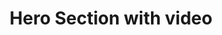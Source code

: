 ---
title: Hero Section with video
category: Marketing
paid: true
isActive: true
ltr: {"vue":{"vueCss":[],"vueTail":[]},"react":{"jsxTail":[{"label":"App.jsx","code":"import { useState } from \"react\"\n\nexport default () => {\n    const features = [\n        {\n            name: \"Trusted\",\n            icon:\n                <svg xmlns=\"http://www.w3.org/2000/svg\" viewBox=\"0 0 20 20\" fill=\"currentColor\" className=\"w-5 h-5\">\n                    <path fillRule=\"evenodd\" d=\"M16.403 12.652a3 3 0 000-5.304 3 3 0 00-3.75-3.751 3 3 0 00-5.305 0 3 3 0 00-3.751 3.75 3 3 0 000 5.305 3 3 0 003.75 3.751 3 3 0 005.305 0 3 3 0 003.751-3.75zm-2.546-4.46a.75.75 0 00-1.214-.883l-3.483 4.79-1.88-1.88a.75.75 0 10-1.06 1.061l2.5 2.5a.75.75 0 001.137-.089l4-5.5z\" clipRule=\"evenodd\" />\n                </svg>\n\n        },\n        {\n            name: \"Over 50+ videos\",\n            icon:\n                <svg xmlns=\"http://www.w3.org/2000/svg\" viewBox=\"0 0 20 20\" fill=\"currentColor\" className=\"w-5 h-5\">\n                    <path fillRule=\"evenodd\" d=\"M1 4.75C1 3.784 1.784 3 2.75 3h14.5c.966 0 1.75.784 1.75 1.75v10.515a1.75 1.75 0 01-1.75 1.75h-1.5c-.078 0-.155-.005-.23-.015H4.48c-.075.01-.152.015-.23.015h-1.5A1.75 1.75 0 011 15.265V4.75zm16.5 7.385V11.01a.25.25 0 00-.25-.25h-1.5a.25.25 0 00-.25.25v1.125c0 .138.112.25.25.25h1.5a.25.25 0 00.25-.25zm0 2.005a.25.25 0 00-.25-.25h-1.5a.25.25 0 00-.25.25v1.125c0 .108.069.2.165.235h1.585a.25.25 0 00.25-.25v-1.11zm-15 1.11v-1.11a.25.25 0 01.25-.25h1.5a.25.25 0 01.25.25v1.125a.25.25 0 01-.164.235H2.75a.25.25 0 01-.25-.25zm2-4.24v1.125a.25.25 0 01-.25.25h-1.5a.25.25 0 01-.25-.25V11.01a.25.25 0 01.25-.25h1.5a.25.25 0 01.25.25zm13-2.005V7.88a.25.25 0 00-.25-.25h-1.5a.25.25 0 00-.25.25v1.125c0 .138.112.25.25.25h1.5a.25.25 0 00.25-.25zM4.25 7.63a.25.25 0 01.25.25v1.125a.25.25 0 01-.25.25h-1.5a.25.25 0 01-.25-.25V7.88a.25.25 0 01.25-.25h1.5zm0-3.13a.25.25 0 01.25.25v1.125a.25.25 0 01-.25.25h-1.5a.25.25 0 01-.25-.25V4.75a.25.25 0 01.25-.25h1.5zm11.5 1.625a.25.25 0 01-.25-.25V4.75a.25.25 0 01.25-.25h1.5a.25.25 0 01.25.25v1.125a.25.25 0 01-.25.25h-1.5zm-9 3.125a.75.75 0 000 1.5h6.5a.75.75 0 000-1.5h-6.5z\" clipRule=\"evenodd\" />\n                </svg>\n        },\n        {\n            name: \"400 ratings\",\n            icon:\n                <svg xmlns=\"http://www.w3.org/2000/svg\" viewBox=\"0 0 20 20\" fill=\"currentColor\" className=\"w-5 h-5\">\n                    <path fillRule=\"evenodd\" d=\"M10.868 2.884c-.321-.772-1.415-.772-1.736 0l-1.83 4.401-4.753.381c-.833.067-1.171 1.107-.536 1.651l3.62 3.102-1.106 4.637c-.194.813.691 1.456 1.405 1.02L10 15.591l4.069 2.485c.713.436 1.598-.207 1.404-1.02l-1.106-4.637 3.62-3.102c.635-.544.297-1.584-.536-1.65l-4.752-.382-1.831-4.401z\" clipRule=\"evenodd\" />\n                </svg>\n        }\n    ]\n\n    const [isVideoPoppedUp, setVideoPopUp] = useState(false)\n\n    return (\n        <section>\n            <div className=\"max-w-screen-xl mx-auto px-4 py-28 gap-12 text-gray-600 md:px-8 xl:flex\">\n                <div className=\"space-y-5 max-w-2xl mx-auto text-center xl:text-left\">\n                    <div className=\"flex flex-wrap items-center justify-center gap-6 xl:justify-start\">\n                        {\n                            features.map((item, idx) => (\n                                <div key={idx} className=\"flex items-center gap-x-2 text-gray-500 text-sm\">\n                                    {item.icon}\n                                    {item.name}\n                                </div>\n                            ))\n                        }\n                    </div>\n                    <h1 className=\"text-4xl text-gray-800 font-extrabold mx-auto md:text-5xl\">\n                        Explore in-demand careers and develop cutting edge skills\n                    </h1>\n                    <p className=\"max-w-xl mx-auto xl:mx-0\">\n                        Sed ut perspiciatis unde omnis iste natus voluptatem accusantium doloremque laudantium, totam rem aperiam, eaque ipsa quae.\n                    </p>\n                    <div className=\"items-center justify-center gap-x-3 space-y-3 sm:flex sm:space-y-0 xl:justify-start\">\n                        <a href=\"javascript:void(0)\" className=\"flex items-center justify-center gap-x-2 py-2 px-4 text-white font-medium bg-gray-800 duration-150 hover:bg-gray-700 active:bg-gray-900 rounded-lg md:inline-flex\">\n                            Browse courses\n                            <svg xmlns=\"http://www.w3.org/2000/svg\" viewBox=\"0 0 20 20\" fill=\"currentColor\" className=\"w-5 h-5\">\n                                <path fillRule=\"evenodd\" d=\"M2 10a.75.75 0 01.75-.75h12.59l-2.1-1.95a.75.75 0 111.02-1.1l3.5 3.25a.75.75 0 010 1.1l-3.5 3.25a.75.75 0 11-1.02-1.1l2.1-1.95H2.75A.75.75 0 012 10z\" clipRule=\"evenodd\" />\n                            </svg>\n                        </a>\n                        <a href=\"javascript:void(0)\" className=\"flex items-center justify-center gap-x-2 py-2 px-4 text-gray-700 hover:text-gray-500 font-medium duration-150 active:bg-gray-100 border rounded-lg md:inline-flex\">\n                            Get access\n                            <svg xmlns=\"http://www.w3.org/2000/svg\" viewBox=\"0 0 20 20\" fill=\"currentColor\" className=\"w-5 h-5\">\n                                <path fillRule=\"evenodd\" d=\"M2 10a.75.75 0 01.75-.75h12.59l-2.1-1.95a.75.75 0 111.02-1.1l3.5 3.25a.75.75 0 010 1.1l-3.5 3.25a.75.75 0 11-1.02-1.1l2.1-1.95H2.75A.75.75 0 012 10z\" clipRule=\"evenodd\" />\n                            </svg>\n                        </a>\n                    </div>\n                </div>\n                <div className=\"flex-1 max-w-xl mx-auto mt-14 xl:mt-0\">\n                    <div className=\"relative\">\n                        <img src=\"https://images.unsplash.com/photo-1513258496099-48168024aec0?ixlib=rb-4.0.3&ixid=MnwxMjA3fDB8MHxwaG90by1wYWdlfHx8fGVufDB8fHx8&auto=format&fit=crop&w=870&q=80\" className=\"rounded-lg\" alt=\"\" />\n                        <button className=\"absolute w-16 h-16 rounded-full inset-0 m-auto duration-150 bg-blue-500 hover:bg-blue-600 ring-offset-2 focus:ring text-white\"\n                            onClick={() => setVideoPopUp(true)}\n                        >\n                            <svg xmlns=\"http://www.w3.org/2000/svg\" viewBox=\"0 0 20 20\" fill=\"currentColor\" className=\"w-6 h-6 m-auto\">\n                                <path d=\"M6.3 2.841A1.5 1.5 0 004 4.11V15.89a1.5 1.5 0 002.3 1.269l9.344-5.89a1.5 1.5 0 000-2.538L6.3 2.84z\" />\n                            </svg>\n                        </button>\n                    </div>\n                </div>\n            </div>\n            {\n                isVideoPoppedUp ? (\n                    <div className=\"fixed inset-0 w-full h-full flex items-center justify-center\">\n                        <div className=\"absolute inset-0 w-full h-full bg-black/50\" onClick={() => setVideoPopUp(false)}></div>\n                        <div className=\"px-4 relative\">\n                            <button\n                                className=\"w-12 h-12 mb-5 rounded-full duration-150 bg-gray-800 hover:bg-gray-700 text-white\"\n                                onClick={() => setVideoPopUp(false)}\n                            >\n                                <svg xmlns=\"http://www.w3.org/2000/svg\" viewBox=\"0 0 20 20\" fill=\"currentColor\" className=\"w-5 h-5 m-auto\">\n                                    <path d=\"M6.28 5.22a.75.75 0 00-1.06 1.06L8.94 10l-3.72 3.72a.75.75 0 101.06 1.06L10 11.06l3.72 3.72a.75.75 0 101.06-1.06L11.06 10l3.72-3.72a.75.75 0 00-1.06-1.06L10 8.94 6.28 5.22z\" />\n                                </svg>\n                            </button>\n                            <video className=\"rounded-lg w-full max-w-2xl\" controls autoPlay={true}>\n                                <source src=\"https://res.cloudinary.com/floatui/video/upload/v1669411003/Binary_Search_Algorithm_in_100_Seconds_hyg6n5.mp4\" type=\"video/mp4\" />\n                            </video>\n                        </div>\n                    </div>\n                ) : \"\"\n            }\n        </section>\n    )\n}"}],"jsxCss":[]},"preview":"function App() {\n  const features = [{\n    name: \"Trusted\",\n    icon: /*#__PURE__*/React.createElement(\"svg\", {\n      xmlns: \"http://www.w3.org/2000/svg\",\n      viewBox: \"0 0 20 20\",\n      fill: \"currentColor\",\n      className: \"w-5 h-5\"\n    }, /*#__PURE__*/React.createElement(\"path\", {\n      fillRule: \"evenodd\",\n      d: \"M16.403 12.652a3 3 0 000-5.304 3 3 0 00-3.75-3.751 3 3 0 00-5.305 0 3 3 0 00-3.751 3.75 3 3 0 000 5.305 3 3 0 003.75 3.751 3 3 0 005.305 0 3 3 0 003.751-3.75zm-2.546-4.46a.75.75 0 00-1.214-.883l-3.483 4.79-1.88-1.88a.75.75 0 10-1.06 1.061l2.5 2.5a.75.75 0 001.137-.089l4-5.5z\",\n      clipRule: \"evenodd\"\n    }))\n  }, {\n    name: \"Over 50+ videos\",\n    icon: /*#__PURE__*/React.createElement(\"svg\", {\n      xmlns: \"http://www.w3.org/2000/svg\",\n      viewBox: \"0 0 20 20\",\n      fill: \"currentColor\",\n      className: \"w-5 h-5\"\n    }, /*#__PURE__*/React.createElement(\"path\", {\n      fillRule: \"evenodd\",\n      d: \"M1 4.75C1 3.784 1.784 3 2.75 3h14.5c.966 0 1.75.784 1.75 1.75v10.515a1.75 1.75 0 01-1.75 1.75h-1.5c-.078 0-.155-.005-.23-.015H4.48c-.075.01-.152.015-.23.015h-1.5A1.75 1.75 0 011 15.265V4.75zm16.5 7.385V11.01a.25.25 0 00-.25-.25h-1.5a.25.25 0 00-.25.25v1.125c0 .138.112.25.25.25h1.5a.25.25 0 00.25-.25zm0 2.005a.25.25 0 00-.25-.25h-1.5a.25.25 0 00-.25.25v1.125c0 .108.069.2.165.235h1.585a.25.25 0 00.25-.25v-1.11zm-15 1.11v-1.11a.25.25 0 01.25-.25h1.5a.25.25 0 01.25.25v1.125a.25.25 0 01-.164.235H2.75a.25.25 0 01-.25-.25zm2-4.24v1.125a.25.25 0 01-.25.25h-1.5a.25.25 0 01-.25-.25V11.01a.25.25 0 01.25-.25h1.5a.25.25 0 01.25.25zm13-2.005V7.88a.25.25 0 00-.25-.25h-1.5a.25.25 0 00-.25.25v1.125c0 .138.112.25.25.25h1.5a.25.25 0 00.25-.25zM4.25 7.63a.25.25 0 01.25.25v1.125a.25.25 0 01-.25.25h-1.5a.25.25 0 01-.25-.25V7.88a.25.25 0 01.25-.25h1.5zm0-3.13a.25.25 0 01.25.25v1.125a.25.25 0 01-.25.25h-1.5a.25.25 0 01-.25-.25V4.75a.25.25 0 01.25-.25h1.5zm11.5 1.625a.25.25 0 01-.25-.25V4.75a.25.25 0 01.25-.25h1.5a.25.25 0 01.25.25v1.125a.25.25 0 01-.25.25h-1.5zm-9 3.125a.75.75 0 000 1.5h6.5a.75.75 0 000-1.5h-6.5z\",\n      clipRule: \"evenodd\"\n    }))\n  }, {\n    name: \"400 ratings\",\n    icon: /*#__PURE__*/React.createElement(\"svg\", {\n      xmlns: \"http://www.w3.org/2000/svg\",\n      viewBox: \"0 0 20 20\",\n      fill: \"currentColor\",\n      className: \"w-5 h-5\"\n    }, /*#__PURE__*/React.createElement(\"path\", {\n      fillRule: \"evenodd\",\n      d: \"M10.868 2.884c-.321-.772-1.415-.772-1.736 0l-1.83 4.401-4.753.381c-.833.067-1.171 1.107-.536 1.651l3.62 3.102-1.106 4.637c-.194.813.691 1.456 1.405 1.02L10 15.591l4.069 2.485c.713.436 1.598-.207 1.404-1.02l-1.106-4.637 3.62-3.102c.635-.544.297-1.584-.536-1.65l-4.752-.382-1.831-4.401z\",\n      clipRule: \"evenodd\"\n    }))\n  }];\n  const [isVideoPoppedUp, setVideoPopUp] = useState(false);\n  return /*#__PURE__*/React.createElement(\"section\", null, /*#__PURE__*/React.createElement(\"div\", {\n    className: \"max-w-screen-xl mx-auto px-4 py-28 gap-12 text-gray-600 md:px-8 xl:flex\"\n  }, /*#__PURE__*/React.createElement(\"div\", {\n    className: \"space-y-5 max-w-2xl mx-auto text-center xl:text-left\"\n  }, /*#__PURE__*/React.createElement(\"div\", {\n    className: \"flex flex-wrap items-center justify-center gap-6 xl:justify-start\"\n  }, features.map((item, idx) => /*#__PURE__*/React.createElement(\"div\", {\n    key: idx,\n    className: \"flex items-center gap-x-2 text-gray-500 text-sm\"\n  }, item.icon, item.name))), /*#__PURE__*/React.createElement(\"h1\", {\n    className: \"text-4xl text-gray-800 font-extrabold mx-auto md:text-5xl\"\n  }, \"Explore in-demand careers and develop cutting edge skills\"), /*#__PURE__*/React.createElement(\"p\", {\n    className: \"max-w-xl mx-auto xl:mx-0\"\n  }, \"Sed ut perspiciatis unde omnis iste natus voluptatem accusantium doloremque laudantium, totam rem aperiam, eaque ipsa quae.\"), /*#__PURE__*/React.createElement(\"div\", {\n    className: \"items-center justify-center gap-x-3 space-y-3 sm:flex sm:space-y-0 xl:justify-start\"\n  }, /*#__PURE__*/React.createElement(\"a\", {\n    href: \"javascript:void(0)\",\n    className: \"flex items-center justify-center gap-x-2 py-2 px-4 text-white font-medium bg-gray-800 duration-150 hover:bg-gray-700 active:bg-gray-900 rounded-lg md:inline-flex\"\n  }, \"Browse courses\", /*#__PURE__*/React.createElement(\"svg\", {\n    xmlns: \"http://www.w3.org/2000/svg\",\n    viewBox: \"0 0 20 20\",\n    fill: \"currentColor\",\n    className: \"w-5 h-5\"\n  }, /*#__PURE__*/React.createElement(\"path\", {\n    fillRule: \"evenodd\",\n    d: \"M2 10a.75.75 0 01.75-.75h12.59l-2.1-1.95a.75.75 0 111.02-1.1l3.5 3.25a.75.75 0 010 1.1l-3.5 3.25a.75.75 0 11-1.02-1.1l2.1-1.95H2.75A.75.75 0 012 10z\",\n    clipRule: \"evenodd\"\n  }))), /*#__PURE__*/React.createElement(\"a\", {\n    href: \"javascript:void(0)\",\n    className: \"flex items-center justify-center gap-x-2 py-2 px-4 text-gray-700 hover:text-gray-500 font-medium duration-150 active:bg-gray-100 border rounded-lg md:inline-flex\"\n  }, \"Get access\", /*#__PURE__*/React.createElement(\"svg\", {\n    xmlns: \"http://www.w3.org/2000/svg\",\n    viewBox: \"0 0 20 20\",\n    fill: \"currentColor\",\n    className: \"w-5 h-5\"\n  }, /*#__PURE__*/React.createElement(\"path\", {\n    fillRule: \"evenodd\",\n    d: \"M2 10a.75.75 0 01.75-.75h12.59l-2.1-1.95a.75.75 0 111.02-1.1l3.5 3.25a.75.75 0 010 1.1l-3.5 3.25a.75.75 0 11-1.02-1.1l2.1-1.95H2.75A.75.75 0 012 10z\",\n    clipRule: \"evenodd\"\n  }))))), /*#__PURE__*/React.createElement(\"div\", {\n    className: \"flex-1 max-w-xl mx-auto mt-14 xl:mt-0\"\n  }, /*#__PURE__*/React.createElement(\"div\", {\n    className: \"relative\"\n  }, /*#__PURE__*/React.createElement(\"img\", {\n    src: \"https://images.unsplash.com/photo-1513258496099-48168024aec0?ixlib=rb-4.0.3&ixid=MnwxMjA3fDB8MHxwaG90by1wYWdlfHx8fGVufDB8fHx8&auto=format&fit=crop&w=870&q=80\",\n    className: \"rounded-lg\",\n    alt: \"\"\n  }), /*#__PURE__*/React.createElement(\"button\", {\n    className: \"absolute w-16 h-16 rounded-full inset-0 m-auto duration-150 bg-blue-500 hover:bg-blue-600 ring-offset-2 focus:ring text-white\",\n    onClick: () => setVideoPopUp(true)\n  }, /*#__PURE__*/React.createElement(\"svg\", {\n    xmlns: \"http://www.w3.org/2000/svg\",\n    viewBox: \"0 0 20 20\",\n    fill: \"currentColor\",\n    className: \"w-6 h-6 m-auto\"\n  }, /*#__PURE__*/React.createElement(\"path\", {\n    d: \"M6.3 2.841A1.5 1.5 0 004 4.11V15.89a1.5 1.5 0 002.3 1.269l9.344-5.89a1.5 1.5 0 000-2.538L6.3 2.84z\"\n  })))))), isVideoPoppedUp ? /*#__PURE__*/React.createElement(\"div\", {\n    className: \"fixed inset-0 w-full h-full flex items-center justify-center\"\n  }, /*#__PURE__*/React.createElement(\"div\", {\n    className: \"absolute inset-0 w-full h-full bg-black/50\",\n    onClick: () => setVideoPopUp(false)\n  }), /*#__PURE__*/React.createElement(\"div\", {\n    className: \"px-4 relative\"\n  }, /*#__PURE__*/React.createElement(\"button\", {\n    className: \"w-12 h-12 mb-5 rounded-full duration-150 bg-gray-800 hover:bg-gray-700 text-white\",\n    onClick: () => setVideoPopUp(false)\n  }, /*#__PURE__*/React.createElement(\"svg\", {\n    xmlns: \"http://www.w3.org/2000/svg\",\n    viewBox: \"0 0 20 20\",\n    fill: \"currentColor\",\n    className: \"w-5 h-5 m-auto\"\n  }, /*#__PURE__*/React.createElement(\"path\", {\n    d: \"M6.28 5.22a.75.75 0 00-1.06 1.06L8.94 10l-3.72 3.72a.75.75 0 101.06 1.06L10 11.06l3.72 3.72a.75.75 0 101.06-1.06L11.06 10l3.72-3.72a.75.75 0 00-1.06-1.06L10 8.94 6.28 5.22z\"\n  }))), /*#__PURE__*/React.createElement(\"video\", {\n    className: \"rounded-lg w-full max-w-2xl\",\n    controls: true,\n    autoPlay: true\n  }, /*#__PURE__*/React.createElement(\"source\", {\n    src: \"https://res.cloudinary.com/floatui/video/upload/v1669411003/Binary_Search_Algorithm_in_100_Seconds_hyg6n5.mp4\",\n    type: \"video/mp4\"\n  })))) : \"\");\n}"}
rtl: {"preview":"function App() {\n  const features = [{\n    name: \"موثوق به\",\n    icon: /*#__PURE__*/React.createElement(\"svg\", {\n      xmlns: \"http://www.w3.org/2000/svg\",\n      viewBox: \"0 0 20 20\",\n      fill: \"currentColor\",\n      className: \"w-5 h-5\"\n    }, /*#__PURE__*/React.createElement(\"path\", {\n      fillRule: \"evenodd\",\n      d: \"M16.403 12.652a3 3 0 000-5.304 3 3 0 00-3.75-3.751 3 3 0 00-5.305 0 3 3 0 00-3.751 3.75 3 3 0 000 5.305 3 3 0 003.75 3.751 3 3 0 005.305 0 3 3 0 003.751-3.75zm-2.546-4.46a.75.75 0 00-1.214-.883l-3.483 4.79-1.88-1.88a.75.75 0 10-1.06 1.061l2.5 2.5a.75.75 0 001.137-.089l4-5.5z\",\n      clipRule: \"evenodd\"\n    }))\n  }, {\n    name: \"أكثر من 50 مقطع فيديو\",\n    icon: /*#__PURE__*/React.createElement(\"svg\", {\n      xmlns: \"http://www.w3.org/2000/svg\",\n      viewBox: \"0 0 20 20\",\n      fill: \"currentColor\",\n      className: \"w-5 h-5\"\n    }, /*#__PURE__*/React.createElement(\"path\", {\n      fillRule: \"evenodd\",\n      d: \"M1 4.75C1 3.784 1.784 3 2.75 3h14.5c.966 0 1.75.784 1.75 1.75v10.515a1.75 1.75 0 01-1.75 1.75h-1.5c-.078 0-.155-.005-.23-.015H4.48c-.075.01-.152.015-.23.015h-1.5A1.75 1.75 0 011 15.265V4.75zm16.5 7.385V11.01a.25.25 0 00-.25-.25h-1.5a.25.25 0 00-.25.25v1.125c0 .138.112.25.25.25h1.5a.25.25 0 00.25-.25zm0 2.005a.25.25 0 00-.25-.25h-1.5a.25.25 0 00-.25.25v1.125c0 .108.069.2.165.235h1.585a.25.25 0 00.25-.25v-1.11zm-15 1.11v-1.11a.25.25 0 01.25-.25h1.5a.25.25 0 01.25.25v1.125a.25.25 0 01-.164.235H2.75a.25.25 0 01-.25-.25zm2-4.24v1.125a.25.25 0 01-.25.25h-1.5a.25.25 0 01-.25-.25V11.01a.25.25 0 01.25-.25h1.5a.25.25 0 01.25.25zm13-2.005V7.88a.25.25 0 00-.25-.25h-1.5a.25.25 0 00-.25.25v1.125c0 .138.112.25.25.25h1.5a.25.25 0 00.25-.25zM4.25 7.63a.25.25 0 01.25.25v1.125a.25.25 0 01-.25.25h-1.5a.25.25 0 01-.25-.25V7.88a.25.25 0 01.25-.25h1.5zm0-3.13a.25.25 0 01.25.25v1.125a.25.25 0 01-.25.25h-1.5a.25.25 0 01-.25-.25V4.75a.25.25 0 01.25-.25h1.5zm11.5 1.625a.25.25 0 01-.25-.25V4.75a.25.25 0 01.25-.25h1.5a.25.25 0 01.25.25v1.125a.25.25 0 01-.25.25h-1.5zm-9 3.125a.75.75 0 000 1.5h6.5a.75.75 0 000-1.5h-6.5z\",\n      clipRule: \"evenodd\"\n    }))\n  }, {\n    name: \"400 تقييمات\",\n    icon: /*#__PURE__*/React.createElement(\"svg\", {\n      xmlns: \"http://www.w3.org/2000/svg\",\n      viewBox: \"0 0 20 20\",\n      fill: \"currentColor\",\n      className: \"w-5 h-5\"\n    }, /*#__PURE__*/React.createElement(\"path\", {\n      fillRule: \"evenodd\",\n      d: \"M10.868 2.884c-.321-.772-1.415-.772-1.736 0l-1.83 4.401-4.753.381c-.833.067-1.171 1.107-.536 1.651l3.62 3.102-1.106 4.637c-.194.813.691 1.456 1.405 1.02L10 15.591l4.069 2.485c.713.436 1.598-.207 1.404-1.02l-1.106-4.637 3.62-3.102c.635-.544.297-1.584-.536-1.65l-4.752-.382-1.831-4.401z\",\n      clipRule: \"evenodd\"\n    }))\n  }];\n  const [isVideoPoppedUp, setVideoPopUp] = useState(false);\n  return /*#__PURE__*/React.createElement(\"section\", null, /*#__PURE__*/React.createElement(\"div\", {\n    className: \"max-w-screen-xl mx-auto px-4 py-28 gap-12 text-gray-600 md:px-8 xl:flex\"\n  }, /*#__PURE__*/React.createElement(\"div\", {\n    className: \"space-y-5 max-w-2xl mx-auto text-center xl:text-right\"\n  }, /*#__PURE__*/React.createElement(\"div\", {\n    className: \"flex flex-wrap items-center justify-center gap-6 xl:justify-start\"\n  }, features.map((item, idx) => /*#__PURE__*/React.createElement(\"div\", {\n    key: idx,\n    className: \"flex items-center gap-x-2 text-gray-500 text-sm\"\n  }, item.icon, item.name))), /*#__PURE__*/React.createElement(\"h1\", {\n    className: \"text-4xl text-gray-800 font-extrabold mx-auto md:text-5xl\"\n  }, \"\\u0627\\u0633\\u062A\\u0643\\u0634\\u0641 \\u0627\\u0644\\u0648\\u0638\\u0627\\u0626\\u0641 \\u0627\\u0644\\u0645\\u0637\\u0644\\u0648\\u0628\\u0629 \\u0648\\u0637\\u0648\\u0651\\u0631 \\u0627\\u0644\\u0645\\u0647\\u0627\\u0631\\u0627\\u062A \\u0627\\u0644\\u0645\\u062A\\u0637\\u0648\\u0631\\u0629\"), /*#__PURE__*/React.createElement(\"p\", {\n    className: \"max-w-xl mx-auto xl:mx-0\"\n  }, \"\\u0648\\u0644\\u0643\\u0646 \\u0644\\u0643\\u064A \\u062A\\u0631\\u0649 \\u0645\\u0646 \\u0623\\u064A\\u0646 \\u064A\\u0648\\u0644\\u062F \\u0643\\u0644 \\u0647\\u0630\\u0627 \\u0645\\u0645\\u0646 \\u064A\\u062A\\u0647\\u0645\\u0648\\u0646 \\u0627\\u0644\\u0644\\u0630\\u0629 \\u0648\\u0627\\u0644\\u062D\\u0645\\u062F \\u0628\\u0627\\u0644\\u0623\\u0644\\u0645 \\u060C \\u0633\\u0623\\u0641\\u062A\\u062D \\u0627\\u0644\\u0623\\u0645\\u0631 \\u0628\\u0631\\u0645\\u062A\\u0647 \\u060C \\u0648\\u0647\\u0630\\u0647 \\u0627\\u0644\\u0623\\u0634\\u064A\\u0627\\u0621 \\u0628\\u0627\\u0644\\u0630\\u0627\\u062A.\"), /*#__PURE__*/React.createElement(\"div\", {\n    className: \"items-center justify-center gap-x-3 space-y-3 sm:flex sm:space-y-0 xl:justify-start\"\n  }, /*#__PURE__*/React.createElement(\"a\", {\n    href: \"javascript:void(0)\",\n    className: \"flex items-center justify-center gap-x-2 py-2 px-4 text-white font-medium bg-gray-800 duration-150 hover:bg-gray-700 active:bg-gray-900 rounded-lg md:inline-flex\"\n  }, \"\\u062A\\u0635\\u0641\\u062D \\u0627\\u0644\\u062F\\u0648\\u0631\\u0627\\u062A\", /*#__PURE__*/React.createElement(\"svg\", {\n    xmlns: \"http://www.w3.org/2000/svg\",\n    fill: \"none\",\n    viewBox: \"0 0 24 24\",\n    \"stroke-width\": \"1.5\",\n    stroke: \"currentColor\",\n    className: \"w-5 h-5\"\n  }, /*#__PURE__*/React.createElement(\"path\", {\n    \"stroke-linecap\": \"round\",\n    \"stroke-linejoin\": \"round\",\n    d: \"M6.75 15.75L3 12m0 0l3.75-3.75M3 12h18\"\n  }))), /*#__PURE__*/React.createElement(\"a\", {\n    href: \"javascript:void(0)\",\n    className: \"flex items-center justify-center gap-x-2 py-2 px-4 text-gray-700 hover:text-gray-500 font-medium duration-150 active:bg-gray-100 border rounded-lg md:inline-flex\"\n  }, \"\\u0625\\u0645\\u0643\\u0627\\u0646\\u064A\\u0629 \\u0627\\u0644\\u0648\\u0635\\u0648\\u0644\", /*#__PURE__*/React.createElement(\"svg\", {\n    xmlns: \"http://www.w3.org/2000/svg\",\n    fill: \"none\",\n    viewBox: \"0 0 24 24\",\n    \"stroke-width\": \"1.5\",\n    stroke: \"currentColor\",\n    className: \"w-5 h-5\"\n  }, /*#__PURE__*/React.createElement(\"path\", {\n    \"stroke-linecap\": \"round\",\n    \"stroke-linejoin\": \"round\",\n    d: \"M6.75 15.75L3 12m0 0l3.75-3.75M3 12h18\"\n  }))))), /*#__PURE__*/React.createElement(\"div\", {\n    className: \"flex-1 max-w-xl mx-auto mt-14 xl:mt-0\"\n  }, /*#__PURE__*/React.createElement(\"div\", {\n    className: \"relative\"\n  }, /*#__PURE__*/React.createElement(\"img\", {\n    src: \"https://images.unsplash.com/photo-1513258496099-48168024aec0?ixlib=rb-4.0.3&ixid=MnwxMjA3fDB8MHxwaG90by1wYWdlfHx8fGVufDB8fHx8&auto=format&fit=crop&w=870&q=80\",\n    className: \"rounded-lg\",\n    alt: \"\"\n  }), /*#__PURE__*/React.createElement(\"button\", {\n    className: \"absolute w-16 h-16 rounded-full inset-0 m-auto duration-150 bg-blue-500 hover:bg-blue-600 ring-offset-2 focus:ring text-white\",\n    onClick: () => setVideoPopUp(true)\n  }, /*#__PURE__*/React.createElement(\"svg\", {\n    xmlns: \"http://www.w3.org/2000/svg\",\n    viewBox: \"0 0 20 20\",\n    fill: \"currentColor\",\n    className: \"w-6 h-6 m-auto\"\n  }, /*#__PURE__*/React.createElement(\"path\", {\n    d: \"M6.3 2.841A1.5 1.5 0 004 4.11V15.89a1.5 1.5 0 002.3 1.269l9.344-5.89a1.5 1.5 0 000-2.538L6.3 2.84z\"\n  })))))), isVideoPoppedUp ? /*#__PURE__*/React.createElement(\"div\", {\n    className: \"fixed inset-0 w-full h-full flex items-center justify-center\"\n  }, /*#__PURE__*/React.createElement(\"div\", {\n    className: \"absolute inset-0 w-full h-full bg-black/50\",\n    onClick: () => setVideoPopUp(false)\n  }), /*#__PURE__*/React.createElement(\"div\", {\n    className: \"px-4 relative\"\n  }, /*#__PURE__*/React.createElement(\"button\", {\n    className: \"w-12 h-12 mb-5 rounded-full duration-150 bg-gray-800 hover:bg-gray-700 text-white\",\n    onClick: () => setVideoPopUp(false)\n  }, /*#__PURE__*/React.createElement(\"svg\", {\n    xmlns: \"http://www.w3.org/2000/svg\",\n    viewBox: \"0 0 20 20\",\n    fill: \"currentColor\",\n    className: \"w-5 h-5 m-auto\"\n  }, /*#__PURE__*/React.createElement(\"path\", {\n    d: \"M6.28 5.22a.75.75 0 00-1.06 1.06L8.94 10l-3.72 3.72a.75.75 0 101.06 1.06L10 11.06l3.72 3.72a.75.75 0 101.06-1.06L11.06 10l3.72-3.72a.75.75 0 00-1.06-1.06L10 8.94 6.28 5.22z\"\n  }))), /*#__PURE__*/React.createElement(\"video\", {\n    className: \"rounded-lg w-full max-w-2xl\",\n    controls: true,\n    autoPlay: true\n  }, /*#__PURE__*/React.createElement(\"source\", {\n    src: \"https://res.cloudinary.com/floatui/video/upload/v1669411003/Binary_Search_Algorithm_in_100_Seconds_hyg6n5.mp4\",\n    type: \"video/mp4\"\n  })))) : \"\");\n}","vue":{"vueCss":[],"vueTail":[]},"react":{"jsxCss":[],"jsxTail":[{"code":"import { useState } from \"react\"\n\nexport default () => {\n\n    const features = [\n        {\n            name: \"موثوق به\",\n            icon:\n                <svg xmlns=\"http://www.w3.org/2000/svg\" viewBox=\"0 0 20 20\" fill=\"currentColor\" className=\"w-5 h-5\">\n                    <path fillRule=\"evenodd\" d=\"M16.403 12.652a3 3 0 000-5.304 3 3 0 00-3.75-3.751 3 3 0 00-5.305 0 3 3 0 00-3.751 3.75 3 3 0 000 5.305 3 3 0 003.75 3.751 3 3 0 005.305 0 3 3 0 003.751-3.75zm-2.546-4.46a.75.75 0 00-1.214-.883l-3.483 4.79-1.88-1.88a.75.75 0 10-1.06 1.061l2.5 2.5a.75.75 0 001.137-.089l4-5.5z\" clipRule=\"evenodd\" />\n                </svg>\n\n        },\n        {\n            name: \"أكثر من 50 مقطع فيديو\",\n            icon:\n                <svg xmlns=\"http://www.w3.org/2000/svg\" viewBox=\"0 0 20 20\" fill=\"currentColor\" className=\"w-5 h-5\">\n                    <path fillRule=\"evenodd\" d=\"M1 4.75C1 3.784 1.784 3 2.75 3h14.5c.966 0 1.75.784 1.75 1.75v10.515a1.75 1.75 0 01-1.75 1.75h-1.5c-.078 0-.155-.005-.23-.015H4.48c-.075.01-.152.015-.23.015h-1.5A1.75 1.75 0 011 15.265V4.75zm16.5 7.385V11.01a.25.25 0 00-.25-.25h-1.5a.25.25 0 00-.25.25v1.125c0 .138.112.25.25.25h1.5a.25.25 0 00.25-.25zm0 2.005a.25.25 0 00-.25-.25h-1.5a.25.25 0 00-.25.25v1.125c0 .108.069.2.165.235h1.585a.25.25 0 00.25-.25v-1.11zm-15 1.11v-1.11a.25.25 0 01.25-.25h1.5a.25.25 0 01.25.25v1.125a.25.25 0 01-.164.235H2.75a.25.25 0 01-.25-.25zm2-4.24v1.125a.25.25 0 01-.25.25h-1.5a.25.25 0 01-.25-.25V11.01a.25.25 0 01.25-.25h1.5a.25.25 0 01.25.25zm13-2.005V7.88a.25.25 0 00-.25-.25h-1.5a.25.25 0 00-.25.25v1.125c0 .138.112.25.25.25h1.5a.25.25 0 00.25-.25zM4.25 7.63a.25.25 0 01.25.25v1.125a.25.25 0 01-.25.25h-1.5a.25.25 0 01-.25-.25V7.88a.25.25 0 01.25-.25h1.5zm0-3.13a.25.25 0 01.25.25v1.125a.25.25 0 01-.25.25h-1.5a.25.25 0 01-.25-.25V4.75a.25.25 0 01.25-.25h1.5zm11.5 1.625a.25.25 0 01-.25-.25V4.75a.25.25 0 01.25-.25h1.5a.25.25 0 01.25.25v1.125a.25.25 0 01-.25.25h-1.5zm-9 3.125a.75.75 0 000 1.5h6.5a.75.75 0 000-1.5h-6.5z\" clipRule=\"evenodd\" />\n                </svg>\n        },\n        {\n            name: \"400 تقييمات\",\n            icon:\n                <svg xmlns=\"http://www.w3.org/2000/svg\" viewBox=\"0 0 20 20\" fill=\"currentColor\" className=\"w-5 h-5\">\n                    <path fillRule=\"evenodd\" d=\"M10.868 2.884c-.321-.772-1.415-.772-1.736 0l-1.83 4.401-4.753.381c-.833.067-1.171 1.107-.536 1.651l3.62 3.102-1.106 4.637c-.194.813.691 1.456 1.405 1.02L10 15.591l4.069 2.485c.713.436 1.598-.207 1.404-1.02l-1.106-4.637 3.62-3.102c.635-.544.297-1.584-.536-1.65l-4.752-.382-1.831-4.401z\" clipRule=\"evenodd\" />\n                </svg>\n        }\n    ]\n\n    const [isVideoPoppedUp, setVideoPopUp] = useState(false)\n\n    return (\n        <section>\n            <div className=\"max-w-screen-xl mx-auto px-4 py-28 gap-12 text-gray-600 md:px-8 xl:flex\">\n                <div className=\"space-y-5 max-w-2xl mx-auto text-center xl:text-right\">\n                    <div className=\"flex flex-wrap items-center justify-center gap-6 xl:justify-start\">\n                        {\n                            features.map((item, idx) => (\n                                <div key={idx} className=\"flex items-center gap-x-2 text-gray-500 text-sm\">\n                                    {item.icon}\n                                    {item.name}\n                                </div>\n                            ))\n                        }\n                    </div>\n                    <h1 className=\"text-4xl text-gray-800 font-extrabold mx-auto md:text-5xl\">\n                        استكشف الوظائف المطلوبة وطوّر المهارات المتطورة\n                    </h1>\n                    <p className=\"max-w-xl mx-auto xl:mx-0\">\n                        ولكن لكي ترى من أين يولد كل هذا ممن يتهمون اللذة والحمد بالألم ، سأفتح الأمر برمته ، وهذه الأشياء بالذات.\n                    </p>\n                    <div className=\"items-center justify-center gap-x-3 space-y-3 sm:flex sm:space-y-0 xl:justify-start\">\n                        <a href=\"javascript:void(0)\" className=\"flex items-center justify-center gap-x-2 py-2 px-4 text-white font-medium bg-gray-800 duration-150 hover:bg-gray-700 active:bg-gray-900 rounded-lg md:inline-flex\">\n                            تصفح الدورات\n                            <svg xmlns=\"http://www.w3.org/2000/svg\" fill=\"none\" viewBox=\"0 0 24 24\" stroke-width=\"1.5\" stroke=\"currentColor\" className=\"w-5 h-5\">\n                                <path stroke-linecap=\"round\" stroke-linejoin=\"round\" d=\"M6.75 15.75L3 12m0 0l3.75-3.75M3 12h18\" />\n                            </svg>\n                        </a>\n                        <a href=\"javascript:void(0)\" className=\"flex items-center justify-center gap-x-2 py-2 px-4 text-gray-700 hover:text-gray-500 font-medium duration-150 active:bg-gray-100 border rounded-lg md:inline-flex\">\n                            إمكانية الوصول\n                            <svg xmlns=\"http://www.w3.org/2000/svg\" fill=\"none\" viewBox=\"0 0 24 24\" stroke-width=\"1.5\" stroke=\"currentColor\" className=\"w-5 h-5\">\n                                <path stroke-linecap=\"round\" stroke-linejoin=\"round\" d=\"M6.75 15.75L3 12m0 0l3.75-3.75M3 12h18\" />\n                            </svg>\n                        </a>\n                    </div>\n                </div>\n                <div className=\"flex-1 max-w-xl mx-auto mt-14 xl:mt-0\">\n                    <div className=\"relative\">\n                        <img src=\"https://images.unsplash.com/photo-1513258496099-48168024aec0?ixlib=rb-4.0.3&ixid=MnwxMjA3fDB8MHxwaG90by1wYWdlfHx8fGVufDB8fHx8&auto=format&fit=crop&w=870&q=80\" className=\"rounded-lg\" alt=\"\" />\n                        <button className=\"absolute w-16 h-16 rounded-full inset-0 m-auto duration-150 bg-blue-500 hover:bg-blue-600 ring-offset-2 focus:ring text-white\"\n                            onClick={() => setVideoPopUp(true)}\n                        >\n                            <svg xmlns=\"http://www.w3.org/2000/svg\" viewBox=\"0 0 20 20\" fill=\"currentColor\" className=\"w-6 h-6 m-auto\">\n                                <path d=\"M6.3 2.841A1.5 1.5 0 004 4.11V15.89a1.5 1.5 0 002.3 1.269l9.344-5.89a1.5 1.5 0 000-2.538L6.3 2.84z\" />\n                            </svg>\n                        </button>\n                    </div>\n                </div>\n            </div>\n            {\n                isVideoPoppedUp ? (\n                    <div className=\"fixed inset-0 w-full h-full flex items-center justify-center\">\n                        <div className=\"absolute inset-0 w-full h-full bg-black/50\" onClick={() => setVideoPopUp(false)}></div>\n                        <div className=\"px-4 relative\">\n                            <button\n                                className=\"w-12 h-12 mb-5 rounded-full duration-150 bg-gray-800 hover:bg-gray-700 text-white\"\n                                onClick={() => setVideoPopUp(false)}\n                            >\n                                <svg xmlns=\"http://www.w3.org/2000/svg\" viewBox=\"0 0 20 20\" fill=\"currentColor\" className=\"w-5 h-5 m-auto\">\n                                    <path d=\"M6.28 5.22a.75.75 0 00-1.06 1.06L8.94 10l-3.72 3.72a.75.75 0 101.06 1.06L10 11.06l3.72 3.72a.75.75 0 101.06-1.06L11.06 10l3.72-3.72a.75.75 0 00-1.06-1.06L10 8.94 6.28 5.22z\" />\n                                </svg>\n                            </button>\n                            <video className=\"rounded-lg w-full max-w-2xl\" controls autoPlay={true}>\n                                <source src=\"https://res.cloudinary.com/floatui/video/upload/v1669411003/Binary_Search_Algorithm_in_100_Seconds_hyg6n5.mp4\" type=\"video/mp4\" />\n                            </video>\n                        </div>\n                    </div>\n                ) : \"\"\n            }\n        </section>\n    )\n}","label":"App.jsx"}]}}
slug: /heroes
id: a79d7e5b-97d0-4e39-8b8c-ce11e6ea7764
created_at: 1670149778435
---